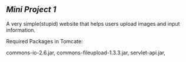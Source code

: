 ## _Mini Project 1_

A very simple(stupid) website that helps users upload images and input information.

Required Packages in Tomcate:

commons-io-2.6.jar, commons-fileupload-1.3.3.jar, servlet-api.jar,
